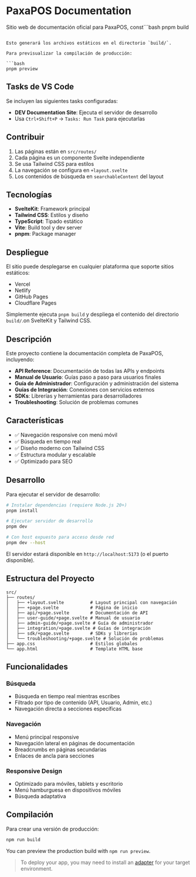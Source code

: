 # PaxaPOS Documentation

Sitio web de documentación oficial para PaxaPOS, const```bash
pnpm build
```

Esto generará los archivos estáticos en el directorio `build/`.

Para previsualizar la compilación de producción:

```bash
pnpm preview
```

## Tasks de VS Code

Se incluyen las siguientes tasks configuradas:

- **DEV Documentation Site**: Ejecuta el servidor de desarrollo
- Usa `Ctrl+Shift+P` → `Tasks: Run Task` para ejecutarlas

## Contribuir

1. Las páginas están en `src/routes/`
2. Cada página es un componente Svelte independiente
3. Se usa Tailwind CSS para estilos
4. La navegación se configura en `+layout.svelte`
5. Los contenidos de búsqueda en `searchableContent` del layout

## Tecnologías

- **SvelteKit**: Framework principal
- **Tailwind CSS**: Estilos y diseño
- **TypeScript**: Tipado estático
- **Vite**: Build tool y dev server
- **pnpm**: Package manager

## Despliegue

El sitio puede desplegarse en cualquier plataforma que soporte sitios estáticos:

- Vercel
- Netlify
- GitHub Pages
- Cloudflare Pages

Simplemente ejecuta `pnpm build` y despliega el contenido del directorio `build/`.on SvelteKit y Tailwind CSS.

## Descripción

Este proyecto contiene la documentación completa de PaxaPOS, incluyendo:

- **API Reference**: Documentación de todas las APIs y endpoints
- **Manual de Usuario**: Guías paso a paso para usuarios finales
- **Guía de Administrador**: Configuración y administración del sistema
- **Guías de Integración**: Conexiones con servicios externos
- **SDKs**: Librerías y herramientas para desarrolladores
- **Troubleshooting**: Solución de problemas comunes

## Características

- ✅ Navegación responsive con menú móvil
- ✅ Búsqueda en tiempo real
- ✅ Diseño moderno con Tailwind CSS
- ✅ Estructura modular y escalable
- ✅ Optimizado para SEO

## Desarrollo

Para ejecutar el servidor de desarrollo:

```bash
# Instalar dependencias (requiere Node.js 20+)
pnpm install

# Ejecutar servidor de desarrollo
pnpm dev

# Con host expuesto para acceso desde red
pnpm dev --host
```

El servidor estará disponible en `http://localhost:5173` (o el puerto disponible).

## Estructura del Proyecto

```
src/
├── routes/
│   ├── +layout.svelte          # Layout principal con navegación
│   ├── +page.svelte            # Página de inicio
│   ├── api/+page.svelte        # Documentación de API
│   ├── user-guide/+page.svelte # Manual de usuario
│   ├── admin-guide/+page.svelte # Guía de administrador
│   ├── integration/+page.svelte # Guías de integración
│   ├── sdk/+page.svelte        # SDKs y librerías
│   └── troubleshooting/+page.svelte # Solución de problemas
├── app.css                     # Estilos globales
└── app.html                    # Template HTML base
```

## Funcionalidades

### Búsqueda
- Búsqueda en tiempo real mientras escribes
- Filtrado por tipo de contenido (API, Usuario, Admin, etc.)
- Navegación directa a secciones específicas

### Navegación
- Menú principal responsive
- Navegación lateral en páginas de documentación
- Breadcrumbs en páginas secundarias
- Enlaces de ancla para secciones

### Responsive Design
- Optimizado para móviles, tablets y escritorio
- Menú hamburguesa en dispositivos móviles
- Búsqueda adaptativa

## Compilación

Para crear una versión de producción:

```bash
npm run build
```

You can preview the production build with `npm run preview`.

> To deploy your app, you may need to install an [adapter](https://svelte.dev/docs/kit/adapters) for your target environment.
